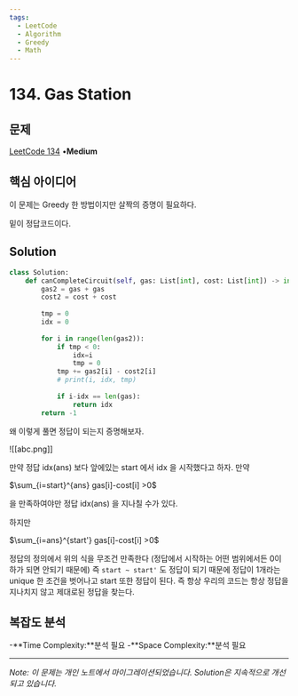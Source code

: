 ```yaml
---
tags:
  - LeetCode
  - Algorithm
  - Greedy
  - Math
---
```


# 134. Gas Station

## 문제

[LeetCode 134](https://leetcode.com/problems/gas-station/) •**Medium**

## 핵심 아이디어

이 문제는 Greedy 한 방법이지만 살짝의 증명이 필요하다.

밑이 정답코드이다.

## Solution

```python
class Solution:
    def canCompleteCircuit(self, gas: List[int], cost: List[int]) -> int:
        gas2 = gas + gas
        cost2 = cost + cost
        
        tmp = 0
        idx = 0
        
        for i in range(len(gas2)):
            if tmp < 0:
                idx=i
                tmp = 0
            tmp += gas2[i] - cost2[i]
            # print(i, idx, tmp)
            
            if i-idx == len(gas):
                return idx
        return -1
```

왜 이렇게 풀면 정답이 되는지 증명해보자.

![[abc.png]]

만약 정답 idx(ans) 보다 앞에있는 start 에서 idx 을 시작했다고 하자. 만약

$\sum_{i=start}^{ans} gas[i]-cost[i] >0$

을 만족하여야만 정답 idx(ans) 을 지나칠 수가 있다.

하지만

$\sum_{i=ans}^{start'} gas[i]-cost[i] >0$

정답의 정의에서 위의 식을 무조건 만족한다 (정답에서 시작하는 어떤 범위에서든 0이하가 되면 안되기 때문에) 즉 `start ~ start'` 도 정답이 되기 때문에 정답이 1개라는 unique 한 조건을 벗어나고 start 또한 정답이 된다. 즉 항상 우리의 코드는 항상 정답을 지나치지 않고 제대로된 정답을 찾는다.

## 복잡도 분석

-**Time Complexity:**분석 필요
-**Space Complexity:**분석 필요

---

*Note: 이 문제는 개인 노트에서 마이그레이션되었습니다. Solution은 지속적으로 개선되고 있습니다.*

